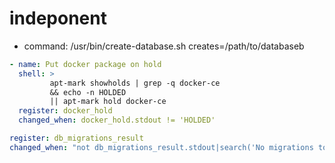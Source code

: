 indeponent
==========

- command: /usr/bin/create-database.sh creates=/path/to/databaseb

```yml
- name: Put docker package on hold
  shell: >
         apt-mark showholds | grep -q docker-ce
         && echo -n HOLDED
         || apt-mark hold docker-ce
  register: docker_hold
  changed_when: docker_hold.stdout != 'HOLDED'
  ```
  
```yml
register: db_migrations_result
changed_when: "not db_migrations_result.stdout|search('No migrations to execute')"
```